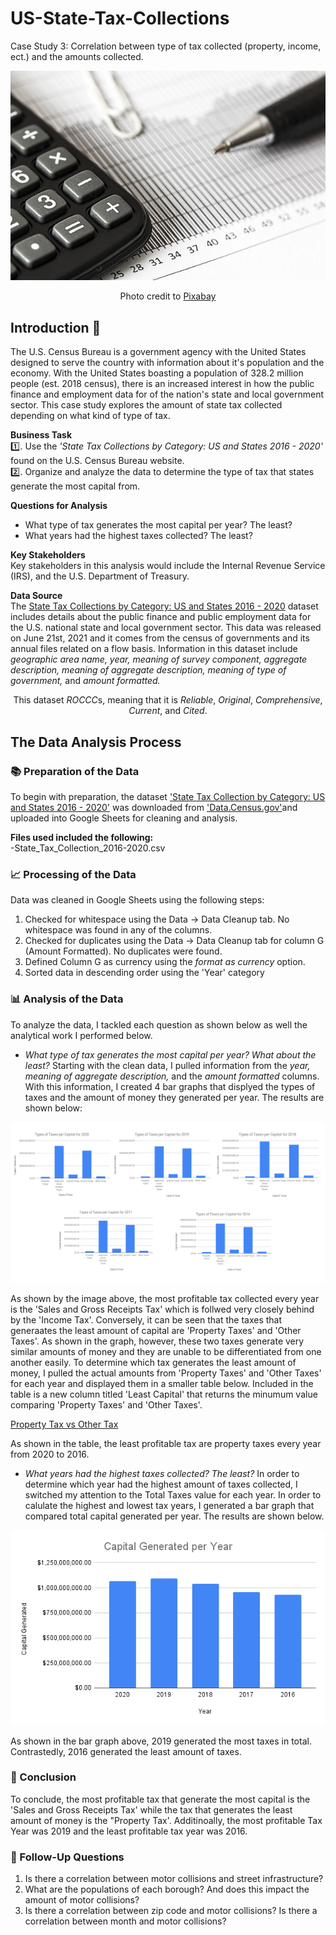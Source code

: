 # US-State-Tax-Collections
Case Study 3: Correlation between type of tax collected (property, income, ect.) and the amounts collected.

<p align="center">
  <img src="banner_img.jpg" alt="banner image"/>
  <p align="center">Photo credit to <a href="https://www.pexels.com/photo/calculator-and-pen-on-table-209224/">Pixabay</a></p>
</p>

## Introduction 📝
The U.S. Census Bureau is a government agency with the United States designed to serve the country with information about it's population and the economy. With the United States boasting a population of 328.2 million people (est. 2018 census), there is an increased interest in how the public finance and employment data for of the nation's state and local government sector. This case study explores the amount of state tax collected depending on what kind of type of tax. 

**Business Task** \
1️⃣. Use the *'State Tax Collections by Category: US and States 2016 - 2020'* found on the U.S. Census Bureau website. \
2️⃣. Organize and analyze the data to determine the type of tax that states generate the most capital from. 

**Questions for Analysis** 
- What type of tax generates the most capital per year? The least?
- What years had the highest taxes collected? The least?

**Key Stakeholders** \
Key stakeholders in this analysis would include the Internal Revenue Service (IRS), and the U.S. Department of Treasury.

**Data Source**\
The [State Tax Collections by Category: US and States 2016 - 2020](https://data.census.gov/cedsci/table?q=United%20States&tid=GOVSTIMESERIES.GS00TC02&hidePreview=true) dataset includes details about the public finance and public employment data for the U.S. national state and local government sector. This data was released on June 21st, 2021 and it comes from the census of governments and its annual files related on a flow basis. Information in this dataset include *geographic area name, year, meaning of survey component, aggregate description, meaning of aggregate description, meaning of type of government,* and *amount formatted.* 

<p align="center">This dataset <i>ROCCC</i>s, meaning that it is <i>Reliable</i>, <i>Original</i>, <i>Comprehensive</i>, <i>Current</i>, and <i>Cited</i>.</p>

## The Data Analysis Process

### 📚 Preparation of the Data 

To begin with preparation, the dataset ['State Tax Collection by Category: US and States 2016 - 2020'](https://data.census.gov/cedsci/table?q=United%20States&tid=GOVSTIMESERIES.GS00TC02&hidePreview=true) was downloaded from ['Data.Census.gov'](data.census.gov)and uploaded into Google Sheets for cleaning and analysis. 

**Files used included the following:** \
-State_Tax_Collection_2016-2020.csv

### 📈 Processing of the Data 
Data was cleaned in Google Sheets using the following steps: 
1. Checked for whitespace using the Data &rarr; Data Cleanup tab. No whitespace was found in any of the columns.
2. Checked for duplicates using the Data &rarr; Data Cleanup tab for column G (Amount Formatted). No duplicates were found.
3. Defined Column G as currency using the *format as currency* option.
4. Sorted data in descending order using the 'Year' category 

### 📊 Analysis of the Data
To analyze the data, I tackled each question as shown below as well the analytical work I performed below.  
- *What type of tax generates the most capital per year? What about the least?* 
Starting with the clean data, I pulled information from the *year, meaning of aggregate description,* and the *amount formatted* columns. With this information, I created 4 bar graphs that displyed the types of taxes and the amount of money they generated per year. The results are shown below:

<p align="center">
  <img src="Taxes_Collected_Years.png" alt="Taxes collected per year"/>
</p>

As shown by the image above, the most profitable tax collected every year is the 'Sales and Gross Receipts Tax' which is follwed very closely behind by the 'Income Tax'. Conversely, it can be seen that the taxes that generaates the least amount of capital are 'Property Taxes' and 'Other Taxes'. As shown in the graph, however, these two taxes generate very similar amounts of money and they are unable to be differentiated from one another easily. To determine which tax generates the least amount of money, I pulled the actual amounts from 'Property Taxes' and 'Other Taxes' for each year and displayed them in a smaller table below. Included in the table is a new column titled 'Least Capital' that returns the minumum value comparing 'Property Taxes' and 'Other Taxes'. 

[Property Tax vs Other Tax](Property_Tax_Other_Tax_Yearly.csv)

As shown in the table, the least profitable tax are property taxes every year from 2020 to 2016. 

- *What years had the highest taxes collected? The least?*
In order to determine which year had the highest amount of taxes collected, I switched my attention to the Total Taxes value for each year. In order to calulate the highest and lowest tax years, I generated a bar graph that compared total capital generated per year. The results are shown below. 

<p align="center">
  <img src="Capital_Generated_per_Year.png" alt="Total taxes per year"/>
</p>

As shown in the bar graph above, 2019 generated the most taxes in total. Contrastedly, 2016 generated the least amount of taxes. 

### 🎯 Conclusion

To conclude, the most profitable tax that generate the most capital is the 'Sales and Gross Receipts Tax' while the tax that generates the least amount of money is the "Property Tax'. Additinoally, the most profitable Tax Year was 2019 and the least profitable tax year was 2016. 

### 🚩 Follow-Up Questions 

1. Is there a correlation between motor collisions and street infrastructure?
2. What are the populations of each borough? And does this impact the amount of motor collisions?
3. Is there a correlation between zip code and motor collisions? Is there a correlation between month and motor collisions?
